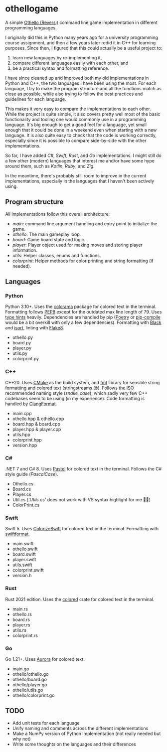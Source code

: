 # othellogame

A simple [Othello (Reversi)](https://en.wikipedia.org/wiki/Reversi) command line game implementation in different programming languages.

I originally did this in Python many years ago for a university programming course assignment,
and then a few years later redid it in C++ for learning purposes.
Since then, I figured that this could actually be a useful project to:

1. learn new languages by re-implementing it,
2. compare different languages easily with each other, and
3. be a practical syntax and formatting reference.

I have since cleaned up and improved both my old implementations in Python and C++,
the two languages I have been using the most.
For each language, I try to make the program structure and all the functions match as close as possible,
while also trying to follow the best practices and guidelines for each language.

This makes it very easy to compare the implementations to each other.
While the project is quite simple,
it also covers pretty well most of the basic functionality and tooling one would commonly use in a programming language.
It's big enough to get a good feel for a language,
yet small enough that it could be done in a weekend even when starting with a new language.
It is also quite easy to check that the code is working correctly,
especially since it is possible to compare side-by-side with the other implementations.

So far, I have added *C#*, *Swift*, *Rust*, and *Go* implementations.
I might still do a few other (modern) languages that interest me and/or have some hype around them,
such as *Kotlin*, *Ruby*, and *Zig*.

In the meantime, there's probably still room to improve in the current implementations,
especially in the languages that I haven't been actively using.

## Program structure

All implementations follow this overall architecture:

* *main*: command line argument handling and entry point to initialize the game.
* *othello*: The main gameplay loop.
* *board*: Game board state and logic.
* *player*: Player object used for making moves and storing player information.
* *utils*: Helper classes, enums and functions.
* *colorprint*: Helper methods for color printing and string formatting (if needed).

## Languages

### Python

Python 3.10+. Uses the [colorama](https://pypi.org/project/colorama/) package for colored text in the terminal.
Formatting follows [PEP8](https://www.python.org/dev/peps/pep-0008/) except for the outdated max line length of 79.
Uses [type hints](https://docs.python.org/3/library/typing.html#module-typing) heavily.
Dependencies are handled by pip
([Poetry](https://github.com/python-poetry/poetry) or
[pip-compile](https://github.com/jazzband/pip-tools) would be a bit overkill with only a few dependencies).
Formatting with [Black](https://github.com/psf/black) and [isort](https://github.com/PyCQA/isort),
linting with [Flake8](https://github.com/PyCQA/flake8).

* othello.py
* board.py
* player.py
* utils.py
* colorprint.py

### C++

C++20. Uses [CMake](https://cmake.org/) as the build system,
and [fmt](https://github.com/fmtlib/fmt) library for sensible string formatting and colored text (stringstreams :unamused:).
Follows the [ISO](http://isocpp.github.io/CppCoreGuidelines/CppCoreGuidelines#Rl-camel) recommended naming style (*snake_case*),
which sadly very few C++ codebases seem to be using (in my experience).
Code formatting is handled by [ClangFormat](https://clang.llvm.org/docs/ClangFormat.html).

* main.cpp
* othello.hpp & othello.cpp
* board.hpp & board.cpp
* player.hpp & player.cpp
* utils.hpp
* colorprint.hpp
* version.hpp

### C\#

.NET 7 and C# 8.
Uses [Pastel](https://github.com/silkfire/Pastel) for colored text in the terminal.
Follows the C# style guide (*PascalCase*).

* Othello.cs
* Board.cs
* Player.cs
* Util.cs (*'Utils.cs'* does not work with VS syntax highlight for me :man_shrugging:)
* ColorPrint.cs

### Swift

Swift 5. Uses [ColorizeSwift](https://github.com/mtynior/ColorizeSwift) for colored text in the terminal.
Formatting with [swiftformat](https://github.com/nicklockwood/SwiftFormat).

* main.swift
* othello.swift
* board.swift
* player.swift
* utils.swift
* colorprint.swift
* version.h

### Rust

Rust 2021 edition.
Uses the [colored](https://crates.io/crates/colored) crate for colored text in the terminal.

* main.rs
* othello.rs
* board.rs
* player.rs
* utils.rs
* colorprint.rs

### Go

Go 1.21+. Uses [Aurora](https://github.com/logrusorgru/aurora) for colored text.

* main.go
* othello/othello.go
* othello/board.go
* othello/player.go
* othello/utils.go
* othello/colorprint.go

## TODO

* Add unit tests for each language
* Unify naming and comments across the different implementations
* Make a NumPy version of Python implementation (not really needed but why not)
* Write some thoughts on the languages and their differences
